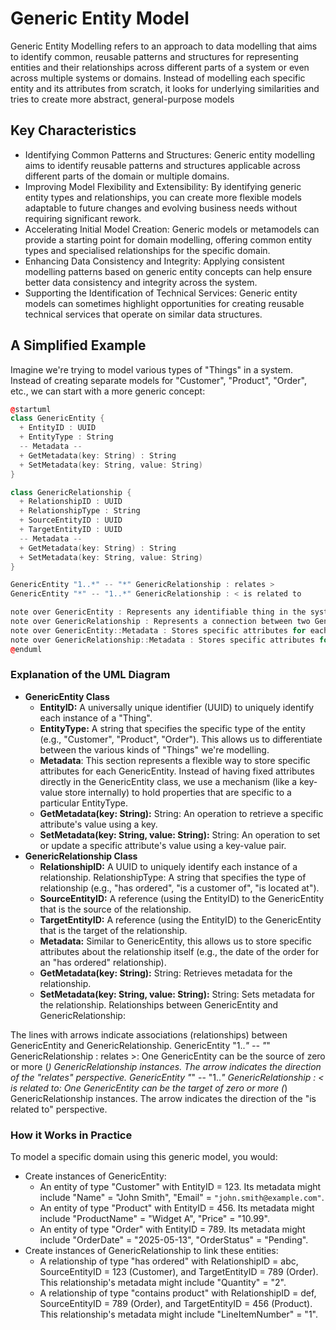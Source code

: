 # Generic Entity Model

Generic Entity Modelling refers to an approach to data modelling that aims to identify common, reusable patterns and structures for representing entities and their relationships across different parts of a system or even across multiple systems or domains. Instead of modelling each specific entity and its attributes from scratch, it looks for underlying similarities and tries to create more abstract, general-purpose models

## Key Characteristics

* Identifying Common Patterns and Structures: Generic entity modelling aims to identify reusable patterns and structures applicable across different parts of the domain or multiple domains.
* Improving Model Flexibility and Extensibility: By identifying generic entity types and relationships, you can create more flexible models adaptable to future changes and evolving business needs without requiring significant rework.
* Accelerating Initial Model Creation: Generic models or metamodels can provide a starting point for domain modelling, offering common entity types and specialised relationships for the specific domain.
* Enhancing Data Consistency and Integrity: Applying consistent modelling patterns based on generic entity concepts can help ensure better data consistency and integrity across the system.
* Supporting the Identification of Technical Services: Generic entity models can sometimes highlight opportunities for creating reusable technical services that operate on similar data structures.

## A Simplified Example

Imagine we're trying to model various types of "Things" in a system. Instead of creating separate models for "Customer", "Product", "Order", etc., we can start with a more generic concept:

```cpp
@startuml
class GenericEntity {
  + EntityID : UUID
  + EntityType : String
  -- Metadata --
  + GetMetadata(key: String) : String
  + SetMetadata(key: String, value: String)
}

class GenericRelationship {
  + RelationshipID : UUID
  + RelationshipType : String
  + SourceEntityID : UUID
  + TargetEntityID : UUID
  -- Metadata --
  + GetMetadata(key: String) : String
  + SetMetadata(key: String, value: String)
}

GenericEntity "1..*" -- "*" GenericRelationship : relates >
GenericEntity "*" -- "1..*" GenericRelationship : < is related to

note over GenericEntity : Represents any identifiable thing in the system.
note over GenericRelationship : Represents a connection between two GenericEntities.
note over GenericEntity::Metadata : Stores specific attributes for each Entity instance.
note over GenericRelationship::Metadata : Stores specific attributes for each Relationship instance.
@enduml
```

### Explanation of the UML Diagram

* **GenericEntity Class**
  * **EntityID:** A universally unique identifier (UUID) to uniquely identify each instance of a "Thing".
  * **EntityType:** A string that specifies the specific type of the entity (e.g., "Customer", "Product", "Order"). This allows us to differentiate between the various kinds of "Things" we're modelling.
  * **Metadata**: This section represents a flexible way to store specific attributes for each GenericEntity. Instead of having fixed attributes directly in the GenericEntity class, we use a mechanism (like a key-value store internally) to hold properties that are specific to a particular EntityType.
  * **GetMetadata(key: String):** String: An operation to retrieve a specific attribute's value using a key.
  * **SetMetadata(key: String, value: String):** String: An operation to set or update a specific attribute's value using a key-value pair.
* **GenericRelationship Class**
  * **RelationshipID:** A UUID to uniquely identify each instance of a relationship.
RelationshipType: A string that specifies the type of relationship (e.g., "has ordered", "is a customer of", "is located at").
  * **SourceEntityID:** A reference (using the EntityID) to the GenericEntity that is the source of the relationship.
  * **TargetEntityID:** A reference (using the EntityID) to the GenericEntity that is the target of the relationship.
  * **Metadata:** Similar to GenericEntity, this allows us to store specific attributes about the relationship itself (e.g., the date of the order for an "has ordered" relationship).
  * **GetMetadata(key: String):** String: Retrieves metadata for the relationship.
  * **SetMetadata(key: String, value: String):** String: Sets metadata for the relationship.
Relationships between GenericEntity and GenericRelationship:

The lines with arrows indicate associations (relationships) between GenericEntity and GenericRelationship.
GenericEntity "1..*" -- "*" GenericRelationship : relates >: One GenericEntity can be the source of zero or more (*) GenericRelationship instances. The arrow indicates the direction of the "relates" perspective.
GenericEntity "*" -- "1..*" GenericRelationship : < is related to: One GenericEntity can be the target of zero or more (*) GenericRelationship instances. The arrow indicates the direction of the "is related to" perspective.

### How it Works in Practice

To model a specific domain using this generic model, you would:

* Create instances of GenericEntity:
  * An entity of type "Customer" with EntityID = 123. Its metadata might include "Name" = "John Smith", "Email" = `"john.smith@example.com"`.
  * An entity of type "Product" with EntityID = 456. Its metadata might include "ProductName" = "Widget A", "Price" = "10.99".
  * An entity of type "Order" with EntityID = 789. Its metadata might include "OrderDate" = "2025-05-13", "OrderStatus" = "Pending".
* Create instances of GenericRelationship to link these entities:
  * A relationship of type "has ordered" with RelationshipID = abc, SourceEntityID = 123 (Customer), and TargetEntityID = 789 (Order). This relationship's metadata might include "Quantity" = "2".
  * A relationship of type "contains product" with RelationshipID = def, SourceEntityID = 789 (Order), and TargetEntityID = 456 (Product). This relationship's metadata might include "LineItemNumber" = "1".
